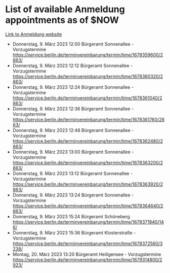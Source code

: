 # List of available Anmeldung appointments as of $NOW
[Link to Anmeldung website](https://service.berlin.de/terminvereinbarung/termin/tag.php?termin=1&anliegen[]=120686&dienstleisterlist=122210,122217,327316,122219,327312,122227,327314,122231,327346,122243,327348,122254,122252,329742,122260,329745,122262,329748,122271,327278,122273,327274,122277,327276,330436,122280,327294,122282,327290,122284,327292,122291,327270,122285,327266,122286,327264,122296,327268,150230,329760,122297,327286,122294,327284,122312,329763,122314,329775,122304,327330,122311,327334,122309,327332,317869,122281,327352,122279,329772,122283,122276,327324,122274,327326,122267,329766,122246,327318,122251,327320,122257,327322,122208,327298,122226,327300&herkunft=http%3A%2F%2Fservice.berlin.de%2Fdienstleistung%2F120686%2F)
- Donnerstag, 9. März 2023 12:00 Bürgeramt Sonnenallee - Vorzugstermine https://service.berlin.de/terminvereinbarung/termin/time/1678359600/2863/
- Donnerstag, 9. März 2023 12:12 Bürgeramt Sonnenallee - Vorzugstermine https://service.berlin.de/terminvereinbarung/termin/time/1678360320/2863/
- Donnerstag, 9. März 2023 12:24 Bürgeramt Sonnenallee - Vorzugstermine https://service.berlin.de/terminvereinbarung/termin/time/1678361040/2863/
- Donnerstag, 9. März 2023 12:36 Bürgeramt Sonnenallee - Vorzugstermine https://service.berlin.de/terminvereinbarung/termin/time/1678361760/2863/
- Donnerstag, 9. März 2023 12:48 Bürgeramt Sonnenallee - Vorzugstermine https://service.berlin.de/terminvereinbarung/termin/time/1678362480/2863/
- Donnerstag, 9. März 2023 13:00 Bürgeramt Sonnenallee - Vorzugstermine https://service.berlin.de/terminvereinbarung/termin/time/1678363200/2863/
- Donnerstag, 9. März 2023 13:12 Bürgeramt Sonnenallee - Vorzugstermine https://service.berlin.de/terminvereinbarung/termin/time/1678363920/2863/
- Donnerstag, 9. März 2023 13:24 Bürgeramt Sonnenallee - Vorzugstermine https://service.berlin.de/terminvereinbarung/termin/time/1678364640/2863/
- Donnerstag, 9. März 2023 15:24 Bürgeramt Schöneberg https://service.berlin.de/terminvereinbarung/termin/time/1678371840/146/
- Donnerstag, 9. März 2023 15:36 Bürgeramt Klosterstraße - Vorzugstermine https://service.berlin.de/terminvereinbarung/termin/time/1678372560/3238/
- Montag, 20. März 2023 13:20 Bürgeramt Heiligensee - Vorzugstermine https://service.berlin.de/terminvereinbarung/termin/time/1679314800/2923/
